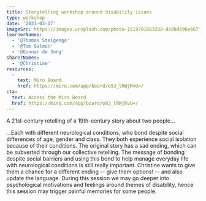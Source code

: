 ```yaml
---
title: Storytelling workshop around disability issues
type: workshop
date: '2021-03-17'
imageSrc: https://images.unsplash.com/photo-1519791883288-dc8bd696e667?ixid=MXwxMjA3fDB8MHxwaG90by1wYWdlfHx8fGVufDB8fHw%3D&ixlib=rb-1.2.1&auto=format&fit=crop&w=1950&q=80
learnerNames:
  - '@Thomas Steigenga'
  - '@Tom Salmon'
  - '@Gunnar de Jong'
sharerNames: 
  - '@Christine'
resources:
  -
    text: Miro Board
    href: https://miro.com/app/board/o9J_lRWjRvU=/
cta:
  text: Access the Miro Board
  href: https://miro.com/app/board/o9J_lRWjRvU=/
---
```

A 21st-century retelling of a 19th-century story about two people...
<!--more-->
...Each with different neurological conditions, who bond despite social differences of age, gender and class. They both experience social isolation because of their conditions. The original story has a sad ending, which can be subverted through our collective retelling. The message of bonding despite social barriers and using this bond to help manage everyday life with neurological conditions is still really important. Christine wants to give them a chance for a different ending -- give them options! -- and also update the language.
During this session we may go deeper into psychological motivations and feelings around themes of disability, hence this session may trigger painful memories for some people.

<div class="typeform-widget" data-url="https://form.typeform.com/to/ho5zgjEx?typeform-medium=embed-snippet" data-transparency="100" data-hide-headers="true" data-hide-footer="true" style="width: 100%; height: 500px;"></div> <script> (function() { var qs,js,q,s,d=document, gi=d.getElementById, ce=d.createElement, gt=d.getElementsByTagName, id="typef_orm", b="https://embed.typeform.com/"; if(!gi.call(d,id)) { js=ce.call(d,"script"); js.id=id; js.src=b+"embed.js"; q=gt.call(d,"script")[0]; q.parentNode.insertBefore(js,q) } })() </script>
